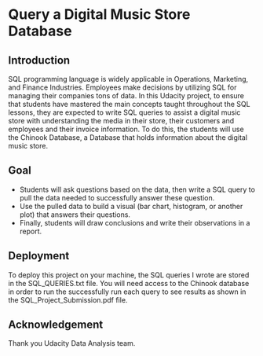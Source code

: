 # Query a Digital Music Store Database

## Introduction

SQL programming language is widely applicable in Operations, Marketing, and Finance Industries. Employees make decisions by utilizing SQL for managing their companies tons of data. In this  Udacity project, to ensure that students have mastered the main concepts taught throughout the SQL lessons, they are expected to write SQL queries to assist a digital music store with understanding the media in their store, their customers and employees and their invoice information. To do this, the students will use the Chinook Database, a Database that holds information about the digital music store.

## Goal

- Students will ask questions based on the data, then write a SQL query to pull the data needed to successfully answer these question.
- Use the pulled data to build a visual (bar chart, histogram, or another plot) that answers their questions.
- Finally, students will draw conclusions and write their observations in a report.



## Deployment
To deploy this project on your machine, the SQL queries I wrote are stored in the SQL_QUERIES.txt file. You will need access to the Chinook database in order to run the successfully run each query to see results as shown in the SQL_Project_Submission.pdf file.


## Acknowledgement
Thank you Udacity Data Analysis team.
